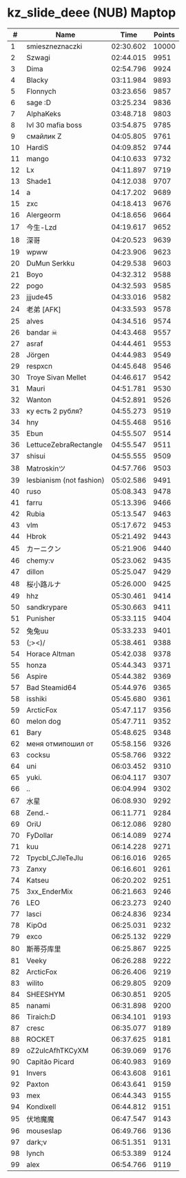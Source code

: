 # kz_slide_deee (NUB) Maptop

|  # | Name | Time | Points |
|-------------- | -------------- | -------------- | -------------- | 
| 1 | smieszneznaczki | 02:30.602 | 10000 | 
| 2 | Szwagi | 02:44.015 | 9951 | 
| 3 | Dima | 02:54.796 | 9924 | 
| 4 | Blacky | 03:11.984 | 9893 | 
| 5 | Flonnych | 03:23.656 | 9857 | 
| 6 | sage :D | 03:25.234 | 9836 | 
| 7 | AlphaKeks | 03:48.718 | 9803 | 
| 8 | lvl 30 mafia boss | 03:54.875 | 9785 | 
| 9 | смайлик Z | 04:05.805 | 9761 | 
| 10 | HardiS | 04:09.852 | 9744 | 
| 11 | mango | 04:10.633 | 9732 | 
| 12 | Lx | 04:11.897 | 9719 | 
| 13 | Shade1 | 04:12.038 | 9707 | 
| 14 | a | 04:17.202 | 9689 | 
| 15 | zxc | 04:18.413 | 9676 | 
| 16 | Alergeorm | 04:18.656 | 9664 | 
| 17 | 今生-Lzd | 04:19.617 | 9652 | 
| 18 | 深哥 | 04:20.523 | 9639 | 
| 19 | wpww | 04:23.906 | 9623 | 
| 20 | DuMun Serkku | 04:29.538 | 9603 | 
| 21 | Boyo | 04:32.312 | 9588 | 
| 22 | pogo | 04:32.593 | 9585 | 
| 23 | jjjude45 | 04:33.016 | 9582 | 
| 24 | 老弟 [AFK] | 04:33.593 | 9578 | 
| 25 | alves | 04:34.516 | 9574 | 
| 26 | bandar ☠ | 04:43.468 | 9557 | 
| 27 | asraf | 04:44.461 | 9553 | 
| 28 | Jörgen | 04:44.983 | 9549 | 
| 29 | respxcn | 04:45.648 | 9546 | 
| 30 | Troye Sivan Mellet | 04:46.617 | 9542 | 
| 31 | Mauri | 04:51.781 | 9530 | 
| 32 | Wanton | 04:52.891 | 9526 | 
| 33 | ку есть 2 рубля? | 04:55.273 | 9519 | 
| 34 | hny | 04:55.468 | 9516 | 
| 35 | Ebun | 04:55.507 | 9514 | 
| 36 | LettuceZebraRectangle | 04:55.547 | 9511 | 
| 37 | shisui | 04:55.555 | 9509 | 
| 38 | Matroskinツ | 04:57.766 | 9503 | 
| 39 | lesbianism (not fashion) | 05:02.586 | 9491 | 
| 40 | ruso | 05:08.343 | 9478 | 
| 41 | farru | 05:13.396 | 9466 | 
| 42 | Rubia | 05:13.547 | 9463 | 
| 43 | vlm | 05:17.672 | 9453 | 
| 44 | Hbrok | 05:21.492 | 9443 | 
| 45 | カーニクン | 05:21.906 | 9440 | 
| 46 | chemy:v | 05:23.062 | 9435 | 
| 47 | dillon | 05:25.047 | 9429 | 
| 48 | 桜小路ルナ | 05:26.000 | 9425 | 
| 49 | hhz | 05:30.461 | 9414 | 
| 50 | sandkrypare | 05:30.663 | 9411 | 
| 51 | Punisher | 05:33.115 | 9404 | 
| 52 | 兔兔uu | 05:33.233 | 9401 | 
| 53 | (;><)/ | 05:38.461 | 9388 | 
| 54 | Horace Altman | 05:42.038 | 9378 | 
| 55 | honza | 05:44.343 | 9371 | 
| 56 | Aspire | 05:44.382 | 9369 | 
| 57 | Bad Steamid64 | 05:44.976 | 9365 | 
| 58 | isshiki | 05:45.680 | 9361 | 
| 59 | ArcticFox | 05:47.117 | 9356 | 
| 60 | melon dog | 05:47.711 | 9352 | 
| 61 | Bary | 05:48.625 | 9348 | 
| 62 | меня отмипошил от | 05:58.156 | 9326 | 
| 63 | cocksu | 05:58.766 | 9322 | 
| 64 | uni | 06:03.452 | 9310 | 
| 65 | yuki. | 06:04.117 | 9307 | 
| 66 | .. | 06:04.994 | 9302 | 
| 67 | 水星 | 06:08.930 | 9292 | 
| 68 | Zend.- | 06:11.771 | 9284 | 
| 69 | OriU | 06:12.086 | 9280 | 
| 70 | FyDollar | 06:14.089 | 9274 | 
| 71 | kuu | 06:14.228 | 9271 | 
| 72 | Tpycbl_CJIeTeJIu | 06:16.016 | 9265 | 
| 73 | Zanxy | 06:16.601 | 9261 | 
| 74 | Katseu | 06:20.202 | 9251 | 
| 75 | 3xx_EnderMix | 06:21.663 | 9246 | 
| 76 | LEO | 06:23.273 | 9240 | 
| 77 | lasci | 06:24.836 | 9234 | 
| 78 | KipOd | 06:25.031 | 9232 | 
| 79 | exco | 06:25.132 | 9229 | 
| 80 | 斯蒂芬库里 | 06:25.867 | 9225 | 
| 81 | Veeky | 06:26.288 | 9222 | 
| 82 | ArcticFox | 06:26.406 | 9219 | 
| 83 | wilito | 06:29.805 | 9209 | 
| 84 | SHEESHYM | 06:30.851 | 9205 | 
| 85 | nanami | 06:31.898 | 9200 | 
| 86 | Tiraich:D | 06:34.101 | 9193 | 
| 87 | cresc | 06:35.077 | 9189 | 
| 88 | ROCKET | 06:37.625 | 9181 | 
| 89 | oZ2ulcAfhTKCyXM | 06:39.069 | 9176 | 
| 90 | Capitão Picard | 06:40.983 | 9169 | 
| 91 | Invers | 06:43.608 | 9161 | 
| 92 | Paxton | 06:43.641 | 9159 | 
| 93 | mex | 06:44.343 | 9155 | 
| 94 | Kondixell | 06:44.812 | 9151 | 
| 95 | 伏地魔魔 | 06:47.547 | 9143 | 
| 96 | mouseslap | 06:49.766 | 9136 | 
| 97 | dark;v | 06:51.351 | 9131 | 
| 98 | lynch | 06:53.389 | 9124 | 
| 99 | alex | 06:54.766 | 9119 | 

